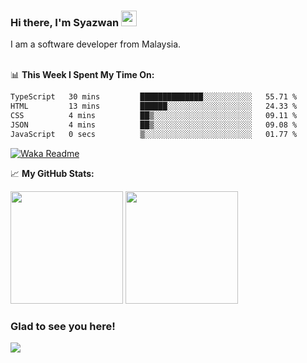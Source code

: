 ### Hi there, I'm Syazwan <img src="https://media.giphy.com/media/hvRJCLFzcasrR4ia7z/giphy.gif" width="25px">
I am a software developer from Malaysia.
<br/><br/>

📊 **This Week I Spent My Time On:**
<!--START_SECTION:waka-->

```txt
TypeScript   30 mins         ██████████████░░░░░░░░░░░   55.71 %
HTML         13 mins         ██████░░░░░░░░░░░░░░░░░░░   24.33 %
CSS          4 mins          ██▒░░░░░░░░░░░░░░░░░░░░░░   09.11 %
JSON         4 mins          ██▒░░░░░░░░░░░░░░░░░░░░░░   09.08 %
JavaScript   0 secs          ▒░░░░░░░░░░░░░░░░░░░░░░░░   01.77 %
```

<!--END_SECTION:waka-->
[![Waka Readme](https://github.com/syazwanz/syazwanz/actions/workflows/wakatime.yml/badge.svg)](https://github.com/syazwanz/syazwanz/actions/workflows/wakatime.yml)

📈 **My GitHub Stats:**

<p>
  <img height="180em" src="https://github-readme-stats.vercel.app/api?username=syazwanz&show_icons=true&hide_border=false&&count_private=true&include_all_commits=true" />
  <img height="180em" src="https://github-readme-stats.vercel.app/api/top-langs/?username=syazwanz&exclude_repo=KNN-Image-Classification&show_icons=true&hide_border=false&layout=compact&langs_count=8"/>
</p>

### Glad to see you here!
![](https://visitor-badge.glitch.me/badge?page_id=syazwanz.syazwanz)
